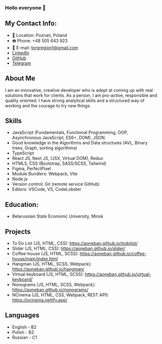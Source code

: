 ### Hello everyone 🤝

## My Contact Info:
* 🏡 Location: Poznań, Poland
* ☎️ Phone: +48 505 643 923
* 📧 E-mail: torgregion1@gmail.com
* [LinkedIn](https://www.linkedin.com/in/ashot-bahiran-3a1ab022b/)
* [GitHub](https://github.com/aoneban)
* [Telegram](https://t.me/arsenal_2004)

## About Me
I am an innovative, creative developer who is adept at coming up with real solutions that work for clients. As a person, I am pro-active, responsible and quality oriented. I have strong analytical skills and a structured way of working and the courage to try new things.
## Skills
* JavaScript (Fundamentals, Functional Programming, OOP, Asynchronous JavaScript, ES6+, DOM), JSON.
* Good knowledge in the Algorithms and Data structures (AVL, Binary trees, Graph, sorting algorithms)
* TypeScript
* React JS, Next JS, (JSX, Virtual DOM), Redux
* HTML5, CSS (Bootstrap, SASS/SCSS, Tailwind)
* Figma, PerfectPixel
* Module Bundlers: Webpack, Vite
* Node.js
* Version control: Git (remote service GitHub)
* Editors: VSCode, VS, CodeLobster

## Education: 
* Belarussian State Economic University, Minsk

## Projects 
- To Do List (JS, HTML, CSS): https://aoneban.github.io/todolist/
- Slider (JS, HTML, CSS): https://aoneban.github.io/slider/
- Coffee-house (JS, HTML, SCSS): https://aoneban.github.io/coffee-house/main/index.html
- Hangman (JS, HTML, SCSS, Webpack): https://aoneban.github.io/hangman/
- Virtual keyboard (JS, HTML, SCSS): https://aoneban.github.io/virtual-keyboard/
- Nonograms (JS, HTML, SCSS, Webpack): https://aoneban.github.io/nonograms/
- NCinema (JS, HTML, CSS, Webpack, REST API): https://ncinema.netlify.app/

## Languages
* English - B2
* Polish - B2
* Russian - C1

